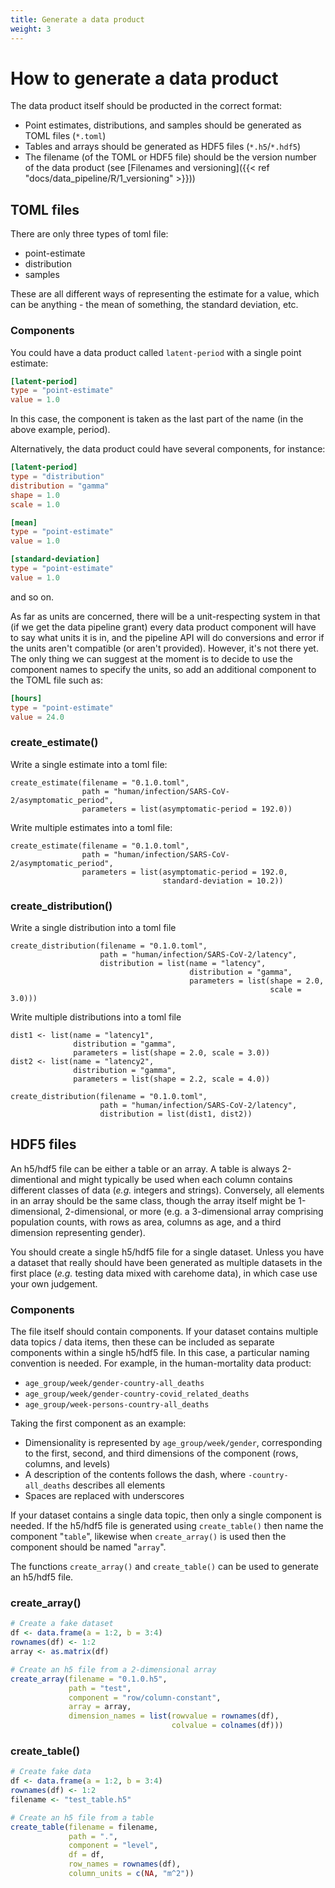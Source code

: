 ```yaml
---
title: Generate a data product
weight: 3
---
```


# How to generate a data product

The data product itself should be producted in the correct format:

* Point estimates, distributions, and samples should be generated as TOML files (`*.toml`)
* Tables and arrays should be generated as HDF5 files (`*.h5`/`*.hdf5`)
* The filename (of the TOML or HDF5 file) should be the version number of the data product (see [Filenames and versioning]({{< ref "docs/data_pipeline/R/1_versioning" >}}))

## TOML files

There are only three types of toml file:

* point-estimate
* distribution
* samples

These are all different ways of representing the estimate for a value, which can be anything - the mean of something, the standard deviation, etc.

### Components

You could have a data product called `latent-period` with a single point estimate:

``` toml
[latent-period]
type = "point-estimate"
value = 1.0
```

In this case, the component is taken as the last part of the name (in the above example, period).

Alternatively, the data product could have several components, for instance:

``` toml
[latent-period]
type = "distribution"
distribution = "gamma"
shape = 1.0
scale = 1.0

[mean]
type = "point-estimate"
value = 1.0

[standard-deviation]
type = "point-estimate"
value = 1.0
```

and so on.

As far as units are concerned, there will be a unit-respecting system in that (if we get the data pipeline grant) every data product component will have to say what units it is in, and the pipeline API will do conversions and error if the units aren't compatible (or aren't provided). However, it's not there yet. The only thing we can suggest at the moment is to decide to use the component names to specify the units, so add an additional component to the TOML file such as:

``` toml
[hours]
type = "point-estimate"
value = 24.0
```

### create_estimate()

Write a single estimate into a toml file:

``` 
create_estimate(filename = "0.1.0.toml",
                path = "human/infection/SARS-CoV-2/asymptomatic_period",
                parameters = list(asymptomatic-period = 192.0))
```

Write multiple estimates into a toml file:

```
create_estimate(filename = "0.1.0.toml",
                path = "human/infection/SARS-CoV-2/asymptomatic_period",
                parameters = list(asymptomatic-period = 192.0,
                                  standard-deviation = 10.2))
```

### create_distribution()

Write a single distribution into a toml file

```
create_distribution(filename = "0.1.0.toml",
                    path = "human/infection/SARS-CoV-2/latency",
                    distribution = list(name = "latency",
                                        distribution = "gamma",
                                        parameters = list(shape = 2.0,
                                                          scale = 3.0)))
```

Write multiple distributions into a toml file

```
dist1 <- list(name = "latency1",
              distribution = "gamma",
              parameters = list(shape = 2.0, scale = 3.0))
dist2 <- list(name = "latency2",
              distribution = "gamma",
              parameters = list(shape = 2.2, scale = 4.0))

create_distribution(filename = "0.1.0.toml",
                    path = "human/infection/SARS-CoV-2/latency",
                    distribution = list(dist1, dist2))
```

## HDF5 files

An h5/hdf5 file can be either a table or an array. A table is always 2-dimentional and might typically be used when each column contains different classes of data (*e.g.* integers and strings). Conversely, all elements in an array should be the same class, though the array itself might be 1-dimensional, 2-dimensional, or more (e.g. a 3-dimensional array comprising population counts, with rows as area, columns as age, and a third dimension representing gender).

You should create a single h5/hdf5 file for a single dataset. Unless you have a dataset that really should have been generated as multiple datasets in the first place (*e.g.* testing data mixed with carehome data), in which case use your own judgement.

### Components

The file itself should contain components. If your dataset contains multiple data topics / data items, then these can be included as separate components within a single h5/hdf5 file. In this case, a particular naming convention is needed. For example, in the human-mortality data product:

* `age_group/week/gender-country-all_deaths`
* `age_group/week/gender-country-covid_related_deaths`  
* `age_group/week-persons-country-all_deaths`

Taking the first component as an example:

* Dimensionality is represented by `age_group/week/gender`, corresponding to the first, second, and third dimensions of the component (rows, columns, and levels)
* A description of the contents follows the dash, where `-country-all_deaths` describes all elements
* Spaces are replaced with underscores

If your dataset contains a single data topic, then only a single component is needed. If the h5/hdf5 file is generated using `create_table()` then name the component "`table`", likewise when `create_array()` is used then the component should be named "`array`".

The functions `create_array()` and `create_table()` can be used to generate an h5/hdf5 file.

### create_array()

``` R
# Create a fake dataset
df <- data.frame(a = 1:2, b = 3:4)
rownames(df) <- 1:2
array <- as.matrix(df)

# Create an h5 file from a 2-dimensional array
create_array(filename = "0.1.0.h5",
             path = "test",
             component = "row/column-constant",
             array = array,
             dimension_names = list(rowvalue = rownames(df),
                                    colvalue = colnames(df)))
```

### create_table()

``` R
# Create fake data
df <- data.frame(a = 1:2, b = 3:4)
rownames(df) <- 1:2
filename <- "test_table.h5"

# Create an h5 file from a table
create_table(filename = filename,
             path = ".",
             component = "level",
             df = df,
             row_names = rownames(df),
             column_units = c(NA, "m^2"))
```

